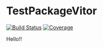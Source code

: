 # TestPackageVitor

[![Build Status](https://github.com/vitorfarinhaluz/TestPackageVitor.jl/actions/workflows/CI.yml/badge.svg?branch=main)](https://github.com/vitorfarinhaluz/TestPackageVitor.jl/actions/workflows/CI.yml?query=main)
[![Coverage](https://codecov.io/gh/vitorfarinhaluz/TestPackageVitor.jl/branch/main/graph/badge.svg)](https://codecov.io/gh/vitorfarinhaluz/TestPackageVitor.jl)

Hello!!
